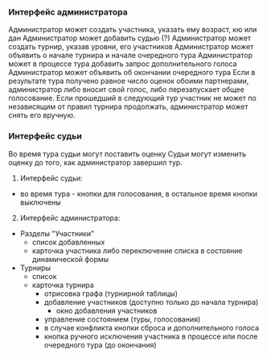 ### Интерфейс администратора
Администратор может создать участника, указать ему возраст, кю или дан
Администратор может добавить судью (?)
Администратор может создать турнир, указав уровни, его участников
Администратор может объявить о начале турнира и начале очередного тура
Администратор может в процессе тура добавить запрос дополнительного голоса
Администратор может объявить об окончании очередного тура
Если в результате тура получено равное число оценок обоими партнерами, администратор либо вносит свой голос, либо перезапускает общее голосование.
Если прошедший в следующий тур участник не может по независящим от правил турнира продолжать, администратор может снять его вручную.

### Интерфейс судьи
Во время тура судьи могут поставить оценку
Судьи могут изменить оценку до того, как администратор завершил тур.

1. Интерфейс судьи:
- во время тура - кнопки для голосования, в остальное время кнопки выключены

2. Интерфейс администратора:
- Разделы "Участники"
    - список добавленных
    - карточка участника либо переключение списка в состояние динамической формы
- Турниры
    - список
    - карточка турнира
        - отрисовка графа (турнирной таблицы)
        - добавление участников (доступно только до начала турнира)
            - окно добавления участников 
        - управление состоянием (туры, голосования)
        - в случае конфликта кнопки сброса и дополнительного голоса
        - кнопка ручного исключения участника в процессе или после очередного тура (до окончания)
